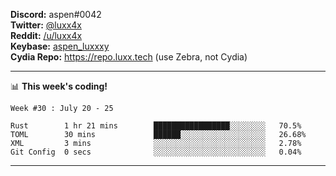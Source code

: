 **Discord:** aspen#0042  
**Twitter:** [@luxx4x](https://twitter.com/luxx4x)  
**Reddit:** [/u/luxx4x](https://reddit.com/user/luxx4x/)  
**Keybase:** [aspen_luxxxy](https://keybase.io/aspen_luxxxy)  
**Cydia Repo:** https://repo.luxx.tech (use Zebra, not Cydia)

-------

📊 **This week's coding!**
<!--START_SECTION:waka-->
```text
Week #30 : July 20 - 25

Rust        1 hr 21 mins        █████████████████░░░░░░░░   70.5% 
TOML        30 mins             ██████░░░░░░░░░░░░░░░░░░░   26.68% 
XML         3 mins              ░░░░░░░░░░░░░░░░░░░░░░░░░   2.78% 
Git Config  0 secs              ░░░░░░░░░░░░░░░░░░░░░░░░░   0.04%
```
<!--END_SECTION:waka-->

-------

<!--START_SECTION:catfact-->
<!--END_SECTION:catfact-->
